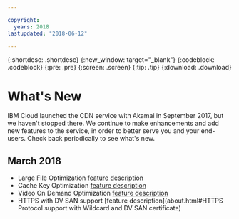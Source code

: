```yaml
---

copyright:
  years: 2018
lastupdated: "2018-06-12"

---
```


{:shortdesc: .shortdesc}
{:new_window: target="_blank"}
{:codeblock: .codeblock}
{:pre: .pre}
{:screen: .screen}
{:tip: .tip}
{:download: .download}

# What's New

IBM Cloud launched the CDN service with Akamai in September 2017, but we haven't stopped there. We continue to make enhancements and add new features to the service, in order to better serve you and your end-users. Check back periodically to see what's new.

## March 2018

  * Large File Optimization [feature description](about.html#large-file-optimization)
  * Cache Key Optimization [feature description](about.html#cache-key-query-args)
  * Video On Demand Optimization [feature description](about.html#video-on-demand-optimization)
  * HTTPS with DV SAN support [feature description](about.html#HTTPS Protocol support with Wildcard and DV SAN certificate)
